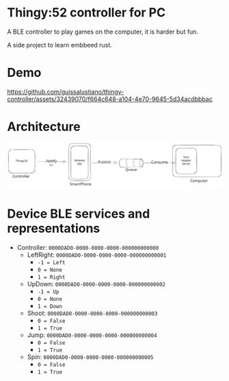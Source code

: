 # Thingy:52 controller for PC
A BLE controller to play games on the computer, it is harder but fun.

A side project to learn embbeed rust.

# Demo
https://github.com/guissalustiano/thingy-controller/assets/32439070/f664c648-a104-4e70-9645-5d34acdbbbac

# Architecture
![Architecture Overview](docs/imgs/ArchitectureOverview.excalidraw.svg)

# Device BLE services and representations
- Controller: `0000DAD0-0000-0000-0000-000000000000`
    - LeftRight: `0000DAD0-0000-0000-0000-000000000001`
        - `-1 = Left`
        -  `0 = None`
        -  `1 = Right`
    - UpDown:    `0000DAD0-0000-0000-0000-000000000002`
        - `-1 = Up`
        -  `0 = None`
        -  `1 = Down`
    - Shoot:    `0000DAD0-0000-0000-0000-000000000003`
        - `0 = False`
        - `1 = True`
    - Jump:     `0000DAD0-0000-0000-0000-000000000004`
        - `0 = False`
        - `1 = True`
    - Spin:    `0000DAD0-0000-0000-0000-000000000005`
        - `0 = False`
        - `1 = True`
